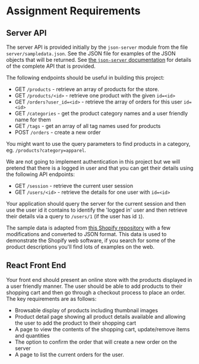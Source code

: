 # Assignment Requirements

## Server API

The server API is provided initially by the `json-server` module from
the file `server/sampledata.json`. See the JSON file for examples of the
JSON objects that will be returned. See
[the `json-server` documentation](https://github.com/typicode/json-server)
for details of the complete API that is provided.

The following endpoints should be useful in building this project:

- GET `/products` - retrieve an array of products for the store.
- GET `/products/<id>` - retrieve one product with the given `id=<id>`
- GET `/orders?user_id=<id>` - retrieve the array of orders for this user `id=<id>`
- GET `/categories` - get the product category names and a user friendly name for them
- GET `/tags` - get an array of all tag names used for products
- POST `/orders` - create a new order

You might want to use the query parameters to find products in a category, eg.
`/products?category=apparel`.

We are not going to implement authentication in this project but we will
pretend that there is a logged in user and that you can get their
details using the following API endpoints:

- GET `/session` - retrieve the current user session
- GET `/users/<id>` - retrieve the details for one user with `id=<id>`

Your application should query the server for the current session and then
use the user id it contains to identify the 'logged in' user and then
retrieve their details via a query to `/users/1` (if the user has id `1`).

The sample data is adapted from
[this Shopify repository](https://github.com/shopifypartners/product-csvs)
with a few modifications and converted to JSON format. This data is used to
demonstrate the Shopify web software, if you search for some of the product
descriptions you'll find lots of examples on the web.

## React Front End

Your front end should present an online store with the products
displayed in a user friendly manner. The user should be able to
add products to their shopping cart and then go through a checkout
process to place an order. The key requirements are as follows:

- Browsable display of products including thumbnail images
- Product detail page showing all product details available and allowing
  the user to add the product to their shopping cart
- A page to view the contents of the shopping cart, update/remove items and quantities
- The option to confirm the order that will create a new order on the server
- A page to list the current orders for the user.
